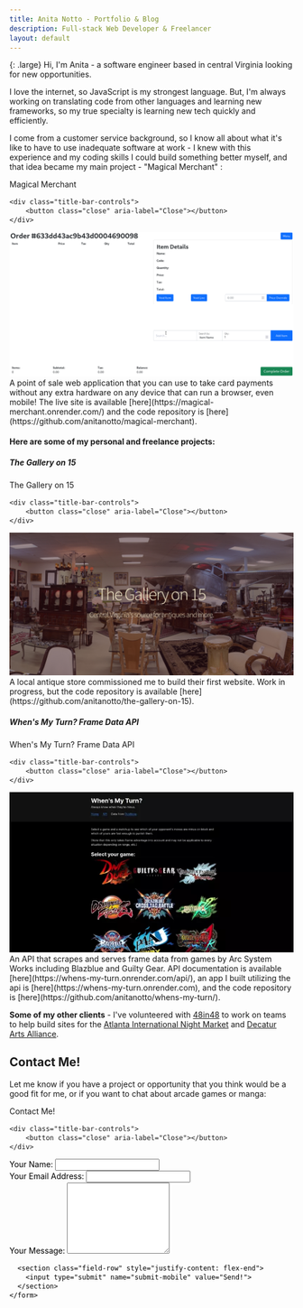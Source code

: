 ```yaml
---
title: Anita Notto - Portfolio & Blog
description: Full-stack Web Developer & Freelancer
layout: default
---
```

<!-- <div class="pfp">
    <img class="pfbg" src="assets/images/pfpr.webp">
</div> -->

{: .large}
Hi, I'm Anita - a software engineer based in central Virginia looking for new opportunities.

I love the internet, so JavaScript is my strongest language. But, I'm always working on translating code from other languages and learning new frameworks, so my true specialty is learning new tech quickly and efficiently.

I come from a customer service background, so I know all about what it's like to have to use inadequate software at work - I knew with this experience and my coding skills I could build something better myself, and that idea became my main project - "Magical Merchant" :

<div class="window">
  <div class="title-bar">
    <div class="title-bar-text">
      Magical Merchant
    </div>

    <div class="title-bar-controls">
        <button class="close" aria-label="Close"></button>
    </div>
  </div>
  <div class="window-body">
<img class="normalImg" alt="Screenshot of Magical Merchant" src="/assets/images/mm.gif">
</div>
</div>
A point of sale web application that you can use to take card payments without any extra hardware on any device that can run a browser, even mobile! The live site is available [here](https://magical-merchant.onrender.com/) and the code repository is [here](https://github.com/anitanotto/magical-merchant).

#### Here are some of my personal and freelance projects:
##### The Gallery on 15
<div class="window">
  <div class="title-bar">
    <div class="title-bar-text">
      The Gallery on 15
    </div>

    <div class="title-bar-controls">
        <button class="close" aria-label="Close"></button>
    </div>
  </div>
  <div class="window-body">
<img class="normalImg" alt="Screenshot of The Gallery on 15's Webpage" src="/assets/images/gallery-on-15.webp">
</div>
</div>
A local antique store commissioned me to build their first website. Work in progress, but the code repository is available [here](https://github.com/anitanotto/the-gallery-on-15).


##### When's My Turn? Frame Data API
<div class="window">
  <div class="title-bar">
    <div class="title-bar-text">
      When's My Turn? Frame Data API
    </div>

    <div class="title-bar-controls">
        <button class="close" aria-label="Close"></button>
    </div>
  </div>
  <div class="window-body">
<img class="normalImg" alt="Screenshot of When's My Turn? Frame Data API App" src="/assets/images/wmt.webp">
</div>
</div>
An API that scrapes and serves frame data from games by Arc System Works including Blazblue and Guilty Gear. API documentation is available [here](https://whens-my-turn.onrender.com/api/), an app I built utilizing the api is [here](https://whens-my-turn.onrender.com), and the code repository is [here](https://github.com/anitanotto/whens-my-turn/).

**Some of my other clients** - I've volunteered with [48in48](https://48in48.org/) to work on teams to help build sites for the [Atlanta International Night Market](https://atlnightmarket.org/) and [Decatur Arts Alliance](https://decaturartsalliance.org/).

## Contact Me!

Let me know if you have a project or opportunity that you think would be a good fit for me, or if you want to chat about arcade games or manga:

<div id="contactFormMobile" class="window" style="min-width: 222px; position: static;">
  <div class="title-bar">
    <div class="title-bar-text">
      Contact Me!
    </div>

    <div class="title-bar-controls">
        <button class="close" aria-label="Close"></button>
    </div>
  </div>
  <div class="window-body" style="color: black;">
    <form id="cform-mobile" class="contact" name="contact-mobile" method="POST" action="/submit" netlify-honeypot="bot-field-mobile" enctype="application/x-www-form-urlencoded" netlify="">
      <div class="field-row-stacked">
        <label for="text18">Your Name:</label>
        <input required="" name="name-mobile" id="text18" type="text" />
      </div>
      <div class="field-row-stacked">
        <label for="text19">Your Email Address:</label>
        <input required="" name="email-mobile" id="text19" type="email" />
      </div>
      <div class="field-row-stacked">
        <label for="text20">Your Message:</label>
        <textarea required="" name="message-mobile" id="text20" rows="8"></textarea>
        <p style="display:none;"><label>Don't fill this out:<input name="bot-field-mobile"></label></p>
      </div>

      <section class="field-row" style="justify-content: flex-end">
        <input type="submit" name="submit-mobile" value="Send!">
      </section>
    </form>
  </div>
